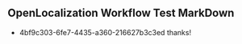 ## OpenLocalization Workflow Test MarkDown
* 4bf9c303-6fe7-4435-a360-216627b3c3ed thanks!

<!--HONumber=Aug16_HO5-->



